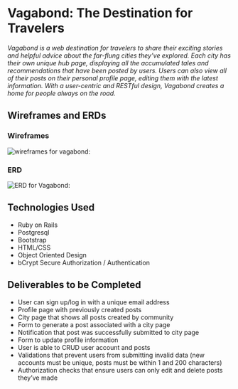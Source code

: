 # Vagabond: The Destination for Travelers 

*Vagabond is a web destination for travelers to share their exciting stories and helpful advice about the far-flung cities they’ve explored. Each city has their own unique hub page, displaying all the accumulated tales and recommendations that have been posted by users. Users can also view all of their posts on their personal profile page, editing them with the latest information. With a user-centric and RESTful design, Vagabond creates a home for people always on the road.*

## Wireframes and ERDs

### Wireframes

![wireframes for vagabond:](https://raw.githubusercontent.com/sf-wdi-30/project-vagabond/master/wireframes.png "wireframes for vagabond")

### ERD

![ERD for Vagabond:](http://i.imgur.com/utnKSst.png "ERD for Vagabond")

## Technologies Used

* Ruby on Rails
* Postgresql
* Bootstrap
* HTML/CSS
* Object Oriented Design
* bCrypt Secure Authorization / Authentication

## Deliverables to be Completed
* User can sign up/log in with a unique email address
* Profile page with previously created posts
* City page that shows all posts created by community
* Form to generate a post associated with a city page
* Notification that post was successfully submitted to city page
* Form to update profile information
* User is able to CRUD user account and posts
* Validations that prevent users from submitting invalid data (new accounts must be unique, posts must be within 1 and 200 characters)
* Authorization checks that ensure users can only edit and delete posts they’ve made
